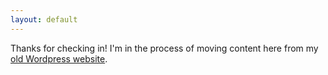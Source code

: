 ```yaml
---
layout: default
---
```


Thanks for checking in! I'm in the process of moving content here from my [old Wordpress website](https://students.washington.edu/slager).